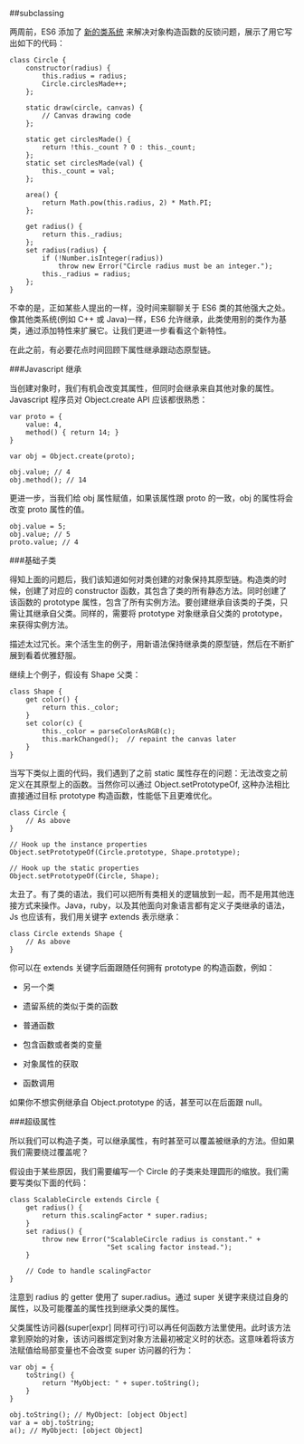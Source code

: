 ##subclassing  

两周前，ES6 添加了 [新的类系统](https://hacks.mozilla.org/2015/07/es6-in-depth-classes/) 来解决对象构造函数的反锁问题，展示了用它写出如下的代码：  

	class Circle {
	    constructor(radius) {
	        this.radius = radius;
	        Circle.circlesMade++;
	    };

	    static draw(circle, canvas) {
	        // Canvas drawing code
	    };

	    static get circlesMade() {
	        return !this._count ? 0 : this._count;
	    };
	    static set circlesMade(val) {
	        this._count = val;
	    };

	    area() {
	        return Math.pow(this.radius, 2) * Math.PI;
	    };

	    get radius() {
	        return this._radius;
	    };
	    set radius(radius) {
	        if (!Number.isInteger(radius))
	            throw new Error("Circle radius must be an integer.");
	        this._radius = radius;
	    };
	}

不幸的是，正如某些人提出的一样，没时间来聊聊关于 ES6 类的其他强大之处。像其他类系统(例如 C++ 或 Java)一样，ES6 允许继承，此类使用别的类作为基类，通过添加特性来扩展它。让我们更进一步看看这个新特性。  

在此之前，有必要花点时间回顾下属性继承跟动态原型链。  

###Javascript 继承  

当创建对象时，我们有机会改变其属性，但同时会继承来自其他对象的属性。Javascript 程序员对 Object.create API 应该都很熟悉：  

    var proto = {
        value: 4,
        method() { return 14; }
    }

    var obj = Object.create(proto);

    obj.value; // 4
    obj.method(); // 14  
    
更进一步，当我们给 obj 属性赋值，如果该属性跟 proto 的一致，obj 的属性将会改变 proto 属性的值。  

    obj.value = 5;
    obj.value; // 5
    proto.value; // 4  
    
###基础子类  

得知上面的问题后，我们该知道如何对类创建的对象保持其原型链。构造类的时候，创建了对应的 constructor 函数，其包含了类的所有静态方法。同时创建了该函数的 prototype 属性，包含了所有实例方法。要创建继承自该类的子类，只需让其继承自父类。同样的，需要将 prototype 对象继承自父类的 prototype，来获得实例方法。  

描述太过冗长。来个活生生的例子，用新语法保持继承类的原型链，然后在不断扩展到看着优雅舒服。  

继续上个例子，假设有 Shape 父类：  

    class Shape {
        get color() {
            return this._color;
        }
        set color(c) {
            this._color = parseColorAsRGB(c);
            this.markChanged();  // repaint the canvas later
        }
    }

当写下类似上面的代码，我们遇到了之前 static 属性存在的问题：无法改变之前定义在其原型上的函数。当然你可以通过  Object.setPrototypeOf, 这种办法相比直接通过目标 prototype 构造函数，性能低下且更难优化。  

    class Circle {
        // As above
    }

    // Hook up the instance properties
    Object.setPrototypeOf(Circle.prototype, Shape.prototype);

    // Hook up the static properties
    Object.setPrototypeOf(Circle, Shape);
    
太丑了。有了类的语法，我们可以把所有类相关的逻辑放到一起，而不是用其他连接方式来操作。Java，ruby，以及其他面向对象语言都有定义子类继承的语法，Js 也应该有，我们用关键字 extends 表示继承：  

    class Circle extends Shape {
        // As above
    }  
    
你可以在 extends 关键字后面跟随任何拥有 prototype 的构造函数，例如：  

+ 另一个类  

+ 遗留系统的类似于类的函数  

+ 普通函数  

+ 包含函数或者类的变量  

+ 对象属性的获取  

+ 函数调用  

如果你不想实例继承自 Object.prototype 的话，甚至可以在后面跟 null。  

###超级属性  

所以我们可以构造子类，可以继承属性，有时甚至可以覆盖被继承的方法。但如果我们需要绕过覆盖呢？  

假设由于某些原因，我们需要编写一个 Circle 的子类来处理圆形的缩放。我们需要写类似下面的代码：  

    class ScalableCircle extends Circle {
        get radius() {
            return this.scalingFactor * super.radius;
        }
        set radius() {
            throw new Error("ScalableCircle radius is constant." +
                            "Set scaling factor instead.");
        }

        // Code to handle scalingFactor
    }
    
注意到 radius 的 getter 使用了 super.radius。通过 super 关键字来绕过自身的属性，以及可能覆盖的属性找到继承父类的属性。  

父类属性访问器(super[expr] 同样可行)可以再任何函数方法里使用。此时该方法拿到原始的对象，该访问器绑定到对象方法最初被定义时的状态。这意味着将该方法赋值给局部变量也不会改变 super 访问器的行为：  

    var obj = {
        toString() {
            return "MyObject: " + super.toString();
        }
    }

    obj.toString(); // MyObject: [object Object]
    var a = obj.toString;
    a(); // MyObject: [object Object]  
    
